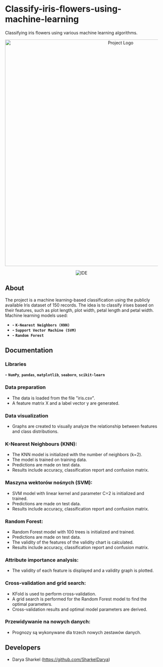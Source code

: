 # Classify-iris-flowers-using-machine-learning
Classifying iris flowers using various machine learning algorithms.

<p align="center">
      <img src="https://i.ibb.co/NSS0bc2/iris-2.webp" alt="Project Logo" width="746">
</p>

<p align="center">
   <img src="https://img.shields.io/badge/IDE-PyCharm%2023-B7F352" alt="IDE">
</p>

## About
The project is a machine learning-based classification using the publicly available Iris dataset of 150 records. 
The idea is to classify irises based on their features, such as plot length, plot width, petal length and petal width. </br>
Machine learning models used:
- **-** **`K-Nearest Neighbors (KNN)`**
- **-** **`Support Vector Machine (SVM)`**
- **-** **`Random Forest`**
## Documentation

### Libraries
**-** **`NumPy`**, **`pandas`**, **`matplotlib`**, **`seaborn`**, **`scikit-learn`**

### Data preparation
- The data is loaded from the file "iris.csv".
- A feature matrix X and a label vector y are generated.
### Data visualization
- Graphs are created to visually analyze the relationship between features and class distributions.
### K-Nearest Neighbours (KNN):
- The KNN model is initialized with the number of neighbors (k=2).
- The model is trained on training data.
- Predictions are made on test data.
- Results include accuracy, classification report and confusion matrix.
### Maszyna wektorów nośnych (SVM):
- SVM model with linear kernel and parameter C=2 is initialized and trained.
- Predictions are made on test data.
- Results include accuracy, classification report and confusion matrix.
### Random Forest:
- Random Forest model with 100 trees is initialized and trained.
- Predictions are made on test data.
- The validity of the features of the validity chart is calculated.
- Results include accuracy, classification report and confusion matrix.
### Attribute importance analysis:
- The validity of each feature is displayed and a validity graph is plotted.
### Cross-validation and grid search:
- KFold is used to perform cross-validation.
- A grid search is performed for the Random Forest model to find the optimal parameters.
- Cross-validation results and optimal model parameters are derived.
### Przewidywanie na nowych danych:
- Prognozy są wykonywane dla trzech nowych zestawów danych.
## Developers

- Darya Sharkel (https://github.com/SharkelDarya)

